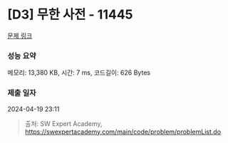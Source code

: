# [D3] 무한 사전 - 11445 

[문제 링크](https://swexpertacademy.com/main/code/problem/problemDetail.do?contestProbId=AXdHwI1aCy0DFAS5) 

### 성능 요약

메모리: 13,380 KB, 시간: 7 ms, 코드길이: 626 Bytes

### 제출 일자

2024-04-19 23:11



> 출처: SW Expert Academy, https://swexpertacademy.com/main/code/problem/problemList.do